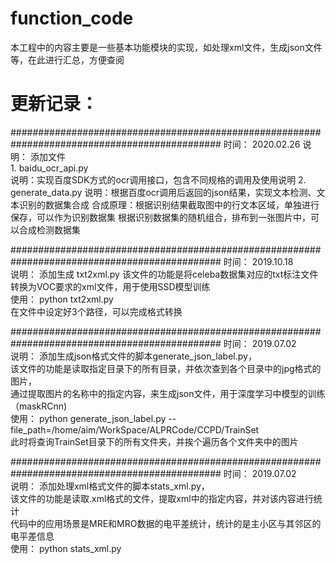 # function_code
本工程中的内容主要是一些基本功能模块的实现，如处理xml文件，生成json文件等，在此进行汇总，方便查阅


# 更新记录：
##############################################################################################
时间： 2020.02.26
说明： 添加文件  
	1. baidu_ocr_api.py  
	说明：实现百度SDK方式的ocr调用接口，包含不同规格的调用及使用说明
	2. generate_data.py
	说明：根据百度ocr调用后返回的json结果，实现文本检测、文本识别的数据集合成
	合成原理：根据识别结果截取图中的行文本区域，单独进行保存，可以作为识别数据集
	          根据识别数据集的随机组合，排布到一张图片中，可以合成检测数据集
       

##############################################################################################
时间： 2019.10.18  
说明： 添加生成 txt2xml.py 
       该文件的功能是将celeba数据集对应的txt标注文件转换为VOC要求的xml文件，用于使用SSD模型训练   
使用： python txt2xml.py   
       在文件中设定好3个路径，可以完成格式转换  

##############################################################################################
时间： 2019.07.02  
说明： 添加生成json格式文件的脚本generate_json_label.py，  
       该文件的功能是读取指定目录下的所有目录，并依次查到各个目录中的jpg格式的图片，  
       通过提取图片的名称中的指定内容，来生成json文件，用于深度学习中模型的训练（maskRCnn)  
使用： python generate_json_label.py --file_path=/home/aim/WorkSpace/ALPRCode/CCPD/TrainSet  
       此时将查询TrainSet目录下的所有文件夹，并挨个遍历各个文件夹中的图片  

##############################################################################################
时间： 2019.07.02  
说明： 添加处理xml格式文件的脚本stats_xml.py，  
       该文件的功能是读取.xml格式的文件，提取xml中的指定内容，并对该内容进行统计  
       代码中的应用场景是MRE和MRO数据的电平差统计，统计的是主小区与其邻区的电平差信息  
使用： python stats_xml.py  
